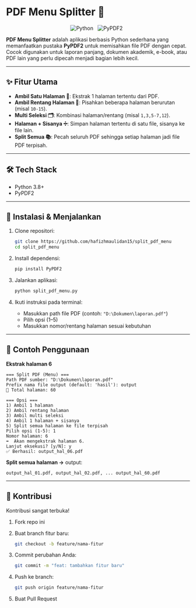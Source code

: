 # PDF Menu Splitter 🔪

<p align="center">
  <img style="margin-right: 8px;" src="https://img.shields.io/badge/Python-3776AB?style=for-the-badge&logo=python&logoColor=white" alt="Python">
  <img style="margin-right: 8px;" src="https://img.shields.io/badge/PyPDF2-FFD43B?style=for-the-badge&logo=adobeacrobatreader&logoColor=black" alt="PyPDF2">
</p>

**PDF Menu Splitter** adalah aplikasi berbasis Python sederhana yang memanfaatkan pustaka **PyPDF2** untuk memisahkan file PDF dengan cepat.  
Cocok digunakan untuk laporan panjang, dokumen akademik, e-book, atau PDF lain yang perlu dipecah menjadi bagian lebih kecil.  

---

## ✨ Fitur Utama

*   **Ambil Satu Halaman 📄**: Ekstrak 1 halaman tertentu dari PDF.  
*   **Ambil Rentang Halaman 📑**: Pisahkan beberapa halaman berurutan (misal `10-15`).  
*   **Multi Seleksi 🗂**: Kombinasi halaman/rentang (misal `1,3,5-7,12`).  
*   **Halaman + Sisanya ➗**: Simpan halaman tertentu di satu file, sisanya ke file lain.  
*   **Split Semua 📚**: Pecah seluruh PDF sehingga setiap halaman jadi file PDF terpisah.  

---

## 🛠️ Tech Stack

*   Python 3.8+  
*   PyPDF2  

---

## 🚀 Instalasi & Menjalankan

1. Clone repositori:  
   ```bash
   git clone https://github.com/hafizhmaulidan15/split_pdf_menu
   cd split_pdf_menu

2. Install dependensi:

   ```bash
   pip install PyPDF2
   ```

3. Jalankan aplikasi:

   ```bash
   python split_pdf_menu.py
   ```

4. Ikuti instruksi pada terminal:

   * Masukkan path file PDF (contoh: `"D:\Dokumen\laporan.pdf"`)
   * Pilih opsi (1–5)
   * Masukkan nomor/rentang halaman sesuai kebutuhan

---

## 📖 Contoh Penggunaan

**Ekstrak halaman 6**

```
=== Split PDF (Menu) ===
Path PDF sumber: "D:\Dokumen\laporan.pdf"
Prefix nama file output (default: 'hasil'): output
📄 Total halaman: 60

=== Opsi ===
1) Ambil 1 halaman
2) Ambil rentang halaman
3) Ambil multi seleksi
4) Ambil 1 halaman + sisanya
5) Split semua halaman ke file terpisah
Pilih opsi (1-5): 1
Nomor halaman: 6
➡️  Akan mengekstrak halaman 6.
Lanjut eksekusi? [y/N]: y
✅ Berhasil: output_hal_06.pdf
```

**Split semua halaman →** output:

```
output_hal_01.pdf, output_hal_02.pdf, ... output_hal_60.pdf
```

---

## 🤝 Kontribusi

Kontribusi sangat terbuka!

1. Fork repo ini
2. Buat branch fitur baru:

   ```bash
   git checkout -b feature/nama-fitur
   ```
3. Commit perubahan Anda:

   ```bash
   git commit -m "feat: tambahkan fitur baru"
   ```
4. Push ke branch:

   ```bash
   git push origin feature/nama-fitur
   ```
5. Buat Pull Request

